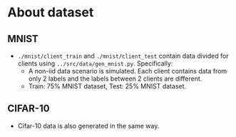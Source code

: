 # About dataset

## MNIST

- `./mnist/client_train` and `./mnist/client_test` contain data divided for clients using `../src/data/gen_mnist.py`. Specifically:
    - A non-iid data scenario is simulated. Each client contains data from only 2 labels and the labels between 2 clients are different.
    - Train: 75% MNIST dataset, Test: 25% MNIST dataset.

## CIFAR-10

- Cifar-10 data is also generated in the same way.
